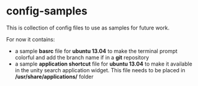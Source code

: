 config-samples
==============

This is collection of config files to use as samples for future work.

For now it contains:

 - a sample **basrc** file for **ubuntu 13.04** to make the terminal prompt colorful and add the branch name if in a **git** repository
 - a sample **application shortcut** file for **ubuntu 13.04** to make it available in the unity search application widget. This file needs to be placed in **/usr/share/applications/** folder
